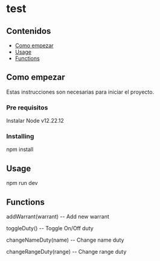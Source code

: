 # test

## Contenidos

- [Como empezar](#getting_started)
- [Usage](#usage)
- [Functions](#functions)

## Como empezar <a name = "getting_started"></a>

Estas instrucciones son necesarias para iniciar el proyecto.

### Pre requisitos

Instalar Node v12.22.12

### Installing

npm install

## Usage <a name = "usage"></a>

npm run dev

## Functions <a name = "functions"></a>

addWarrant(warrant) -- Add new warrant

toggleDuty() -- Toggle On/Off duty

changeNameDuty(name) -- Change name duty

changeRangeDuty(range) -- Change range duty

